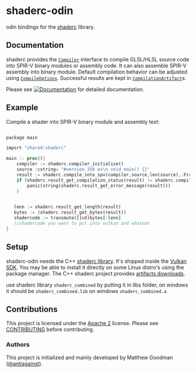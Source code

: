 shaderc-odin
==========

odin bindings for the [shaderc][shaderc] library.


Documentation
-------------

shaderc provides the [`Compiler`][doc-compiler] interface to compile GLSL/HLSL
source code into SPIR-V binary modules or assembly code. It can also assemble
SPIR-V assembly into binary module. Default compilation behavior can be
adjusted using [`CompileOptions`][doc-options]. Successful results are kept in
[`CompilationArtifact`][doc-artifact]s.

Please see
[![Documentation](https://docs.rs/shaderc/badge.svg)](https://docs.rs/shaderc)
for detailed documentation.

Example
-------

Compile a shader into SPIR-V binary module and assembly text:

```rust

package main

import "shared:shaderc"

main :: proc(){
    compiler := shaderc.compiler_initialize()
    source :cstring= "#version 310 es\n void main() {}"
    result := shaderc.compile_into_spv(compiler,source,len(source),.FragmentShader,"shader.frag","main",nil)
    if (shaderc.result_get_compilation_status(result) != shaderc.compilationStatus.Success) {
        panic(string(shaderc.result_get_error_message(result)))
    }

    
   lenn := shaderc.result_get_length(result)
   bytes := (shaderc.result_get_bytes(result))
   shadercode := transmute([]u8)bytes[:lenn]
   //shadercode you want to put into vulkan and whatnot
}
```

Setup
-----

shaderc-odin needs the C++ [shaderc library](https://github.com/google/shaderc).
It's shipped inside the [Vulkan SDK](https://www.lunarg.com/vulkan-sdk/).
You may be able to install it directly on some Linux distro's using the package
manager. The C++ shaderc project provides [artifacts
downloads](https://github.com/google/shaderc#downloads).

use shaderc library `shaderc_combined` by putting it in libs folder, on windows it should be `shaderc_combined.lib` on windows `shaderc_combined.a`

Contributions
-------------

This project is licensed under the [Apache 2](LICENSE) license. Please see
[CONTRIBUTING](CONTRIBUTING.md) before contributing.

### Authors

This project is initialized and mainly developed by Matthew Goodman
([@antiagainst][me]).

[shaderc]: https://github.com/google/shaderc
[doc-compiler]: https://docs.rs/shaderc/0.7/shaderc/struct.Compiler.html
[doc-options]: https://docs.rs/shaderc/0.7/shaderc/struct.CompileOptions.html
[doc-artifact]: https://docs.rs/shaderc/0.7/shaderc/struct.CompilationArtifact.html
[me]: https://github.com/antiagainst
